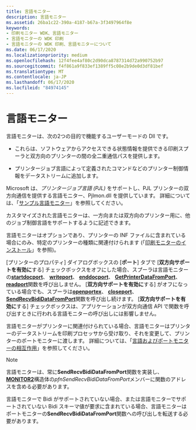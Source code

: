 ```yaml
---
title: 言語モニター
description: 言語モニター
ms.assetid: 26ba1c22-390a-4187-b67a-3f3497964f8e
keywords:
- 印刷モニター WDK、言語モニター
- 言語モニターの WDK 印刷
- 言語モニターの WDK 印刷、言語モニターについて
ms.date: 06/17/2020
ms.localizationpriority: medium
ms.openlocfilehash: 12f4fee4af80c2d90dca8787314d72a990752b97
ms.sourcegitcommit: f4f861a9f833ef1389ff5c08e2b9de0d3df81bef
ms.translationtype: MT
ms.contentlocale: ja-JP
ms.lasthandoff: 06/17/2020
ms.locfileid: "84974145"
---
```

# <a name="language-monitors"></a>言語モニター

言語モニターは、次の2つの目的で機能するユーザーモードの Dll です。

- これらは、ソフトウェアからアクセスできる状態情報を提供できる印刷スプーラと双方向のプリンターの間の全二重通信パスを提供します。

- プリンタージョブ言語によって定義されたコマンドなどのプリンター制御情報をデータストリームに追加します。

Microsoft は、*プリンタージョブ言語 (PJL)* をサポートし、PJL プリンターの双方向通信を提供する言語モニター、Pjlmon.dll を提供しています。 詳細については、「[サンプル言語モニター](sample-language-monitor.md)」を参照してください。

カスタマイズされた言語モニターは、一方向または双方向のプリンター用に、他のジョブ制御言語をサポートするように記述できます。

言語モニターはオプションであり、プリンターの INF ファイルに含まれている場合にのみ、特定のプリンターの種類に関連付けられます (「[印刷モニターのインストール](installing-a-print-monitor.md)」を参照)。

[プリンターのプロパティ] ダイアログボックスの [**ポート**] タブで [**双方向サポートを有効に**する] チェックボックスをオフにした場合、スプーラは言語モニターの[**startdocport**](https://docs.microsoft.com/previous-versions/ff562710(v=vs.85))、 [**writeport**](https://docs.microsoft.com/windows-hardware/drivers/ddi/winsplp/nf-winsplp-writeport)、 [**enddocport**](https://docs.microsoft.com/previous-versions/ff548742(v=vs.85))、 [**GetPrinterDataFromPort**](https://docs.microsoft.com/previous-versions/ff550506(v=vs.85))、 [**readport**](https://docs.microsoft.com/windows-hardware/drivers/ddi/winsplp/nf-winsplp-readport)関数を呼び出しません。 [**双方向サポートを有効に**する] がオフになっている場合でも、スプーラは[**openportex**](https://docs.microsoft.com/previous-versions/ff559596(v=vs.85))、 [**closeport**](https://docs.microsoft.com/windows-hardware/drivers/ddi/winsplp/nf-winsplp-closeport)、 [**SendRecvBidiDataFromPort**](https://docs.microsoft.com/previous-versions/ff562071(v=vs.85))関数を呼び出し続けます。 [**双方向サポートを有効に**する] チェックボックスは、アプリケーションが双方向通信 API で関数を呼び出すときに行われる言語モニターの呼び出しには影響しません。

言語モニターがプリンターに関連付けられている場合、言語モニターはプリンターのデータストリームを印刷プロセッサから受け取り、それを変更して、プリンターのポートモニターに渡します。 詳細については、「[言語およびポートモニターの相互作用](language-and-port-monitor-interaction.md)」を参照してください。

> [!NOTE]
> 言語モニターは、常に**SendRecvBidiDataFromPort**関数を実装し、 [**MONITOR2**](https://docs.microsoft.com/windows-hardware/drivers/ddi/winsplp/ns-winsplp-_monitor2)構造体の*pfnSendRecvBidiDataFromPort*メンバーに関数のアドレスを含める必要があります。

言語モニターで Bidi がサポートされていない場合、または言語モニターでサポートされていない Bidi スキーマ値が要求に含まれている場合、言語モニターはポートモニターの**SendRecvBidiDataFromPort**関数への呼び出しを転送する必要があります。
